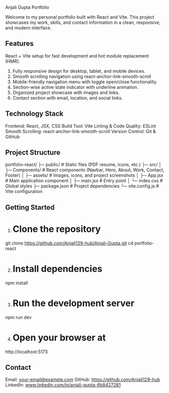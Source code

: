 Anjali Gupta Portfolio

Welcome to my personal portfolio built with React and Vite.
This project showcases my work, skills, and contact information in a clean, responsive, and modern interface.

## Features

React + Vite setup for fast development and hot module replacement (HMR).

1. Fully responsive design for desktop, tablet, and mobile devices.
2. Smooth scrolling navigation using react-anchor-link-smooth-scroll
3. Mobile-friendly navigation menu with toggle open/close functionality.
4. Section-wise active state indicator with underline animation.
5. Organized project showcase with images and links.
6. Contact section with email, location, and social links.

## Technology Stack

Frontend: React, JSX, CSS
Build Tool: Vite
Linting & Code Quality: ESLint
Smooth Scrolling: react-anchor-link-smooth-scroll
Version Control: Git & GitHub

## Project Structure

portfolio-react/
├─ public/           # Static files (PDF resume, icons, etc.)
├─ src/
│  ├─ Components/    # React components (Navbar, Hero, About, Work, Contact, Footer)
│  ├─ assets/        # Images, icons, and project screenshots
│  ├─ App.jsx        # Main application component
│  ├─ main.jsx       # Entry point
│  └─ index.css      # Global styles
├─ package.json       # Project dependencies
└─ vite.config.js     # Vite configuration

## Getting Started

1. # Clone the repository

git clone https://github.com/Anjali129-hub/Anjali-Gupta.git
cd portfolio-react

2. # Install dependencies
npm install

3. # Run the development server
npm run dev

4. # Open your browser at
 http://localhost:5173  

## Contact

Email: your-email@example.com
GitHub: https://github.com/Anjali129-hub
LinkedIn: www.linkedin.com/in/anjali-gupta-6b8427281